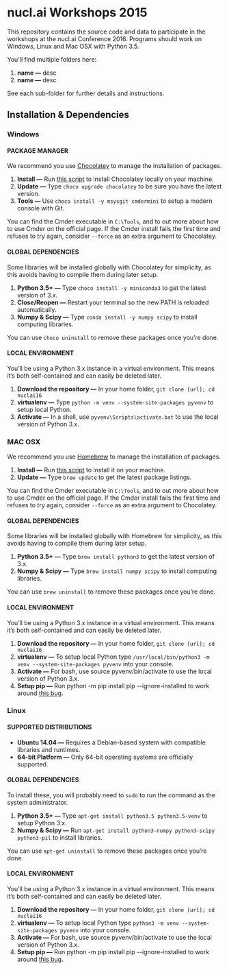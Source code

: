 # nucl.ai Workshops 2015

This repository contains the source code and data to participate in the workshops at the nucl.ai Conference 2016.  Programs should work on Windows, Linux and Mac OSX with Python 3.5.

You'll find multiple folders here:
1. **name —** desc
2. **name —** desc
  
See each sub-folder for further details and instructions.

## Installation & Dependencies

### Windows

#### PACKAGE MANAGER

We recommend you use [Chocolatey](https://chocolatey.org/) to manage the installation of packages.

1. **Install —** Run [this script](https://chocolatey.org/) to install Chocolatey locally on your machine.
2. **Update —** Type `choco upgrade chocolatey` to be sure you have the latest version.
3. **Tools —** Use `choco install -y msysgit cmdermini` to setup a modern console with Git.

You can find the Cmder executable in `C:\Tools`, and to out more about how to use Cmder on the official page. If the Cmder install fails the first time and refuses to try again, consider `--force` as an extra argument to Chocolatey.

#### GLOBAL DEPENDENCIES
Some libraries will be installed globally with Chocolatey for simplicity, as this avoids having to compile them during later setup.

1. **Python 3.5+ —** Type `choco install -y miniconda3` to get the latest version of 3.x.
2. **Close/Reopen —** Restart your terminal so the new PATH is reloaded automatically.
3. **Numpy & Scipy —** Type `conda install -y numpy scipy` to install computing libraries.

You can use `choco uninstall` to remove these packages once you’re done.

#### LOCAL ENVIRONMENT
You’ll be using a Python 3.x instance in a virtual environment. This means it’s both self-contained and can easily be deleted later.

1. **Download the repository —** In your home folder, `git clone [url]; cd nuclai16`
2. **virtualenv —** Type `python -m venv --system-site-packages pyvenv` to setup local Python.
3. **Activate —** In a shell, use `pyvenv\Scripts\activate.bat` to use the local version of Python 3.x.

### MAC OSX

We recommend you use [Homebrew](http://brew.sh/) to manage the installation of packages.

1. **Install —** Run [this script](http://brew.sh/) to install it on your machine.
2. **Update —** Type `brew update` to get the latest package listings.

You can find the Cmder executable in `C:\Tools`, and to out more about how to use Cmder on the official page. If the Cmder install fails the first time and refuses to try again, consider `--force` as an extra argument to Chocolatey.

#### GLOBAL DEPENDENCIES
Some libraries will be installed globally with Homebrew for simplicity, as this avoids having to compile them during later setup.

1. **Python 3.5+ —** Type `brew install python3` to get the latest version of 3.x.
2. **Numpy & Scipy —** Type `brew install numpy scipy` to install computing libraries.

You can use `brew uninstall` to remove these packages once you’re done.

#### LOCAL ENVIRONMENT
You’ll be using a Python 3.x instance in a virtual environment. This means it’s both self-contained and can easily be deleted later.

1. **Download the repository —** In your home folder, `git clone [url]; cd nuclai16`
2. **virtualenv —** To setup local Python type `/usr/local/bin/python3 -m venv --system-site-packages pyvenv` into your console.
3. **Activate —** For bash, use source pyvenv/bin/activate to use the local version of Python 3.x.
4. **Setup pip —** Run python -m pip install pip --ignore-installed to work around [this bug](http://bugs.python.org/issue24875).

### Linux 

#### SUPPORTED DISTRIBUTIONS
- **Ubuntu 14.04 —** Requires a Debian-based system with compatible libraries and runtimes.
- **64-bit Platform —** Only 64-bit operating systems are officially supported.

#### GLOBAL DEPENDENCIES
To install these, you will probably need to `sudo` to run the command as the system administrator.

1. **Python 3.5+ —** Type `apt-get install python3.5 python3.5-venv` to setup Python 3.x.
2. **Numpy & Scipy —** Run `apt-get install python3-numpy python3-scipy python3-pil` to install libraries.

You can use `apt-get uninstall` to remove these packages once you’re done.

#### LOCAL ENVIRONMENT
You’ll be using a Python 3.x instance in a virtual environment. This means it’s both self-contained and can easily be deleted later.

1. **Download the repository —** In your home folder, `git clone [url]; cd nuclai16`
2. **virtualenv —** To setup local Python type `python3 -m venv --system-site-packages pyvenv` into your console.
3. **Activate —** For bash, use source pyvenv/bin/activate to use the local version of Python 3.x.
4. **Setup pip —** Run python -m pip install pip --ignore-installed to work around [this bug](http://bugs.python.org/issue24875).